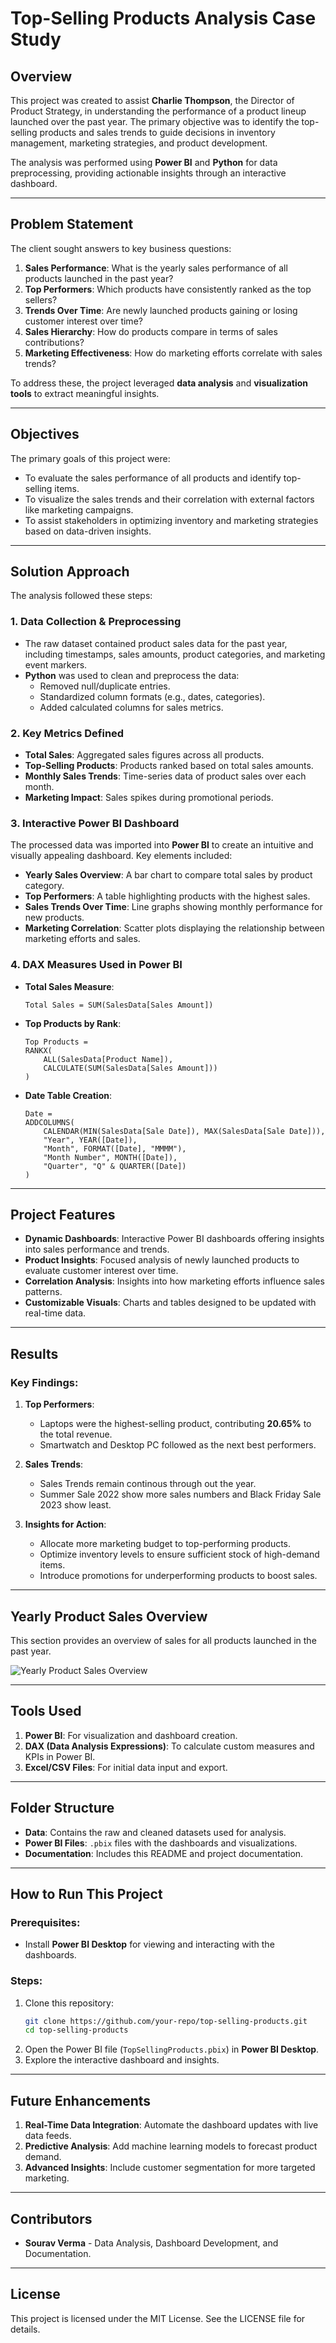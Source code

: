 
# **Top-Selling Products Analysis Case Study**

## **Overview**
This project was created to assist **Charlie Thompson**, the Director of Product Strategy, in understanding the performance of a product lineup launched over the past year. The primary objective was to identify the top-selling products and sales trends to guide decisions in inventory management, marketing strategies, and product development.

The analysis was performed using **Power BI** and **Python** for data preprocessing, providing actionable insights through an interactive dashboard.

---

## **Problem Statement**
The client sought answers to key business questions:
1. **Sales Performance**: What is the yearly sales performance of all products launched in the past year?
2. **Top Performers**: Which products have consistently ranked as the top sellers?
3. **Trends Over Time**: Are newly launched products gaining or losing customer interest over time?
4. **Sales Hierarchy**: How do products compare in terms of sales contributions?
5. **Marketing Effectiveness**: How do marketing efforts correlate with sales trends?

To address these, the project leveraged **data analysis** and **visualization tools** to extract meaningful insights.

---

## **Objectives**
The primary goals of this project were:
- To evaluate the sales performance of all products and identify top-selling items.
- To visualize the sales trends and their correlation with external factors like marketing campaigns.
- To assist stakeholders in optimizing inventory and marketing strategies based on data-driven insights.

---

## **Solution Approach**
The analysis followed these steps:

### **1. Data Collection & Preprocessing**
- The raw dataset contained product sales data for the past year, including timestamps, sales amounts, product categories, and marketing event markers.
- **Python** was used to clean and preprocess the data:
  - Removed null/duplicate entries.
  - Standardized column formats (e.g., dates, categories).
  - Added calculated columns for sales metrics.

### **2. Key Metrics Defined**
- **Total Sales**: Aggregated sales figures across all products.
- **Top-Selling Products**: Products ranked based on total sales amounts.
- **Monthly Sales Trends**: Time-series data of product sales over each month.
- **Marketing Impact**: Sales spikes during promotional periods.

### **3. Interactive Power BI Dashboard**
The processed data was imported into **Power BI** to create an intuitive and visually appealing dashboard. Key elements included:
- **Yearly Sales Overview**: A bar chart to compare total sales by product category.
- **Top Performers**: A table highlighting products with the highest sales.
- **Sales Trends Over Time**: Line graphs showing monthly performance for new products.
- **Marketing Correlation**: Scatter plots displaying the relationship between marketing efforts and sales.

### **4. DAX Measures Used in Power BI**
- **Total Sales Measure**:  
  ```DAX
  Total Sales = SUM(SalesData[Sales Amount])
  ```

- **Top Products by Rank**:  
  ```DAX
  Top Products = 
  RANKX(
      ALL(SalesData[Product Name]), 
      CALCULATE(SUM(SalesData[Sales Amount]))
  )
  ```

- **Date Table Creation**:  
  ```DAX
  Date = 
  ADDCOLUMNS(
      CALENDAR(MIN(SalesData[Sale Date]), MAX(SalesData[Sale Date])),
      "Year", YEAR([Date]),
      "Month", FORMAT([Date], "MMMM"),
      "Month Number", MONTH([Date]),
      "Quarter", "Q" & QUARTER([Date])
  )
  ```

---

## **Project Features**
- **Dynamic Dashboards**: Interactive Power BI dashboards offering insights into sales performance and trends.
- **Product Insights**: Focused analysis of newly launched products to evaluate customer interest over time.
- **Correlation Analysis**: Insights into how marketing efforts influence sales patterns.
- **Customizable Visuals**: Charts and tables designed to be updated with real-time data.

---

## **Results**
### Key Findings:
1. **Top Performers**:  
   - Laptops were the highest-selling product, contributing **20.65%** to the total revenue.
   - Smartwatch and Desktop PC followed as the next best performers.

2. **Sales Trends**:  
   - Sales Trends remain continous through out the year.
   - Summer Sale 2022 show more sales numbers and Black Friday Sale 2023 show least.

3. **Insights for Action**:
   - Allocate more marketing budget to top-performing products.
   - Optimize inventory levels to ensure sufficient stock of high-demand items.
   - Introduce promotions for underperforming products to boost sales.

---

## Yearly Product Sales Overview
This section provides an overview of sales for all products launched in the past year.

![Yearly Product Sales Overview](dashboard.png)

---

## **Tools Used**
1. **Power BI**: For visualization and dashboard creation.
2. **DAX (Data Analysis Expressions)**: To calculate custom measures and KPIs in Power BI.
3. **Excel/CSV Files**: For initial data input and export.

---

## **Folder Structure**
- **Data**: Contains the raw and cleaned datasets used for analysis.
- **Power BI Files**: `.pbix` files with the dashboards and visualizations.
- **Documentation**: Includes this README and project documentation.

---

## **How to Run This Project**
### Prerequisites:
- Install **Power BI Desktop** for viewing and interacting with the dashboards.


### Steps:
1. Clone this repository:
   ```bash
   git clone https://github.com/your-repo/top-selling-products.git
   cd top-selling-products
   ```
2. Open the Power BI file (`TopSellingProducts.pbix`) in **Power BI Desktop**.
3. Explore the interactive dashboard and insights.

---

## **Future Enhancements**
1. **Real-Time Data Integration**: Automate the dashboard updates with live data feeds.
2. **Predictive Analysis**: Add machine learning models to forecast product demand.
3. **Advanced Insights**: Include customer segmentation for more targeted marketing.

---

## **Contributors**
- **Sourav Verma** - Data Analysis, Dashboard Development, and Documentation.

---

## **License**
This project is licensed under the MIT License. See the LICENSE file for details.
